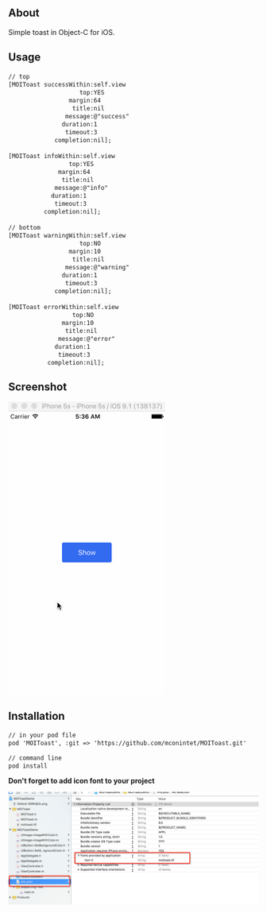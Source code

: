 ## About

Simple toast in Object-C for iOS.

## Usage

```objc
// top
[MOIToast successWithin:self.view
                    top:YES
                 margin:64
                  title:nil
                message:@"success"
               duration:1
                timeout:3
             completion:nil];
             
[MOIToast infoWithin:self.view
                 top:YES
              margin:64
               title:nil
             message:@"info"
            duration:1
             timeout:3
          completion:nil];	

// bottom
[MOIToast warningWithin:self.view
                    top:NO
                 margin:10
                  title:nil
                message:@"warning"
               duration:1
                timeout:3
             completion:nil];

[MOIToast errorWithin:self.view
                  top:NO
               margin:10
                title:nil
              message:@"error"
             duration:1
              timeout:3
           completion:nil];
```

## Screenshot

![](https://raw.githubusercontent.com/mconintet/MOIToast/master/screenshot.gif)

## Installation

```
// in your pod file
pod 'MOIToast', :git => 'https://github.com/mconintet/MOIToast.git'
```

```
// command line
pod install
```

**Don't forget to add icon font to your project**

![](https://github.com/mconintet/MOIToast/blob/master/add-icon-font.png)
